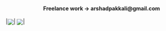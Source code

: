 <h4 align="center"> Freelance work -> arshadpakkali@gmail.com</h4>

|<img align="center" src="https://github-readme-stats.vercel.app/api/top-langs/?username=arshadpakkali&hide=html,css&show_icons=truetitle_color=ffffff&icon_color=bb2acf&text_color=daf7dc&bg_color=151515">|
<img align="center"  src="https://github-readme-stats.vercel.app/api?username=arshadpakkali&&show_icons=true&title_color=ffffff&icon_color=bb2acf&text_color=daf7dc&bg_color=151515">|



